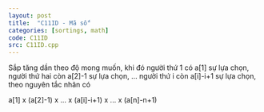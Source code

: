 ```yaml
---
layout: post
title:  "C11ID - Mã số"
categories: [sortings, math]
code: C11ID
src: C11ID.cpp
---
```


Sắp tăng dần theo độ mong muốn, khi đó người thứ 1 có a[1] sự lựa chọn, người thứ hai còn a[2]-1 sự lựa chọn, ... người thứ i còn a[i]-i+1 sự lựa chọn, theo nguyên tắc nhân có

a[1] x (a[2]-1) x ... x (a[i]-i+1) x ... x (a[n]-n+1)
